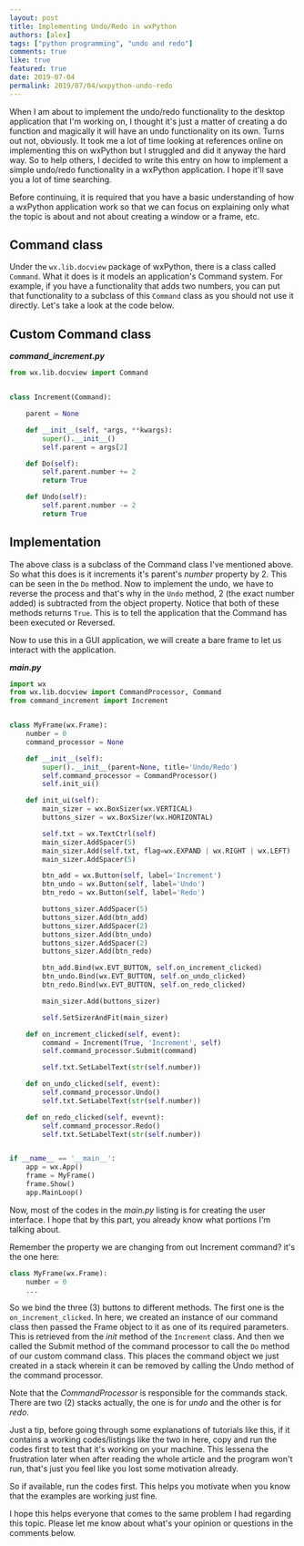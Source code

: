 ```yaml
---
layout: post
title: Implementing Undo/Redo in wxPython
authors: [alex]
tags: ["python programming", "undo and redo"]
comments: true
like: true
featured: true
date: 2019-07-04
permalink: 2019/07/04/wxpython-undo-redo
---
```

When I am about to implement the undo/redo functionality to the desktop application that I'm working on, I thought it's just a matter of creating a do function and magically it will have an undo functionality on its own. Turns out not, obviously. It took me a lot of time looking at references online on implementing this on wxPython but I struggled and did it anyway the hard way. So to help others, I decided to write this entry on how to implement a simple undo/redo functionality in a wxPython application. I hope it'll save you a lot of time searching.

Before continuing, it is required that you have a basic understanding of how a wxPython application work so that we can focus on explaining only what the topic is about and not about creating a window or a frame, etc.

## Command class

Under the ```wx.lib.docview``` package of wxPython, there is a class called ```Command```. What it does is it models an application's Command system. For example, if you have a functionality that adds two numbers, you can put that functionality to a subclass of this ```Command``` class as you should not use it directly. Let's take a look at the code below.

## Custom Command class

**_command_increment.py_**

```python
from wx.lib.docview import Command


class Increment(Command):

    parent = None

    def __init__(self, *args, **kwargs):
        super().__init__()
        self.parent = args[2]

    def Do(self):
        self.parent.number += 2
        return True

    def Undo(self):
        self.parent.number -= 2
        return True
```

## Implementation

The above class is a subclass of the Command class I've mentioned above. So what this does is it increments it's parent's _number_ property by 2. This can be seen in the ```Do``` method. Now to implement the undo, we have to reverse the process and that's why in the ```Undo``` method, 2 (the exact number added) is subtracted from the object property. Notice that both of these methods returns ```True```. This is to tell the application that the Command has been executed or Reversed.  

Now to use this in a GUI application, we will create a bare frame to let us interact with the application.

**_main.py_**

```python
import wx
from wx.lib.docview import CommandProcessor, Command
from command_increment import Increment


class MyFrame(wx.Frame):
    number = 0
    command_processor = None

    def __init__(self):
        super().__init__(parent=None, title='Undo/Redo')
        self.command_processor = CommandProcessor()
        self.init_ui()

    def init_ui(self):
        main_sizer = wx.BoxSizer(wx.VERTICAL)
        buttons_sizer = wx.BoxSizer(wx.HORIZONTAL)

        self.txt = wx.TextCtrl(self)
        main_sizer.AddSpacer(5)
        main_sizer.Add(self.txt, flag=wx.EXPAND | wx.RIGHT | wx.LEFT)
        main_sizer.AddSpacer(5)

        btn_add = wx.Button(self, label='Increment')
        btn_undo = wx.Button(self, label='Undo')
        btn_redo = wx.Button(self, label='Redo')

        buttons_sizer.AddSpacer(5)
        buttons_sizer.Add(btn_add)
        buttons_sizer.AddSpacer(2)
        buttons_sizer.Add(btn_undo)
        buttons_sizer.AddSpacer(2)
        buttons_sizer.Add(btn_redo)

        btn_add.Bind(wx.EVT_BUTTON, self.on_increment_clicked)
        btn_undo.Bind(wx.EVT_BUTTON, self.on_undo_clicked)
        btn_redo.Bind(wx.EVT_BUTTON, self.on_redo_clicked)

        main_sizer.Add(buttons_sizer)

        self.SetSizerAndFit(main_sizer)

    def on_increment_clicked(self, event):
        command = Increment(True, 'Increment', self)
        self.command_processor.Submit(command)

        self.txt.SetLabelText(str(self.number))

    def on_undo_clicked(self, event):
        self.command_processor.Undo()
        self.txt.SetLabelText(str(self.number))

    def on_redo_clicked(self, evevnt):
        self.command_processor.Redo()
        self.txt.SetLabelText(str(self.number))


if __name__ == '__main__':
    app = wx.App()
    frame = MyFrame()
    frame.Show()
    app.MainLoop()
```

Now, most of the codes in the _main.py_ listing is for creating the user interface. I hope that by this part, you already know what portions I'm talking about.  

Remember the property we are changing from out Increment command? it's the one here:

```python
class MyFrame(wx.Frame):
    number = 0
    ...
```

So we bind the three (3) buttons to different methods. The first one is the ```on_increment_clicked```. In here, we created an instance of our command class then passed the Frame object to it as one of its required parameters. This is retrieved from the _init_ method of the ```Increment``` class. And then we called the Submit method of the command processor to call the ```Do``` method of our custom command class. This places the command object we just created in a stack wherein it can be removed by calling the Undo method of the command processor.

Note that the _CommandProcessor_ is responsible for the commands stack. There are two (2) stacks actually, the one is for _undo_ and the other is for _redo_.

Just a tip, before going through some explanations of tutorials like this, if it contains a working codes/listings like the two in here, copy and run the codes first to test that it's working on your machine. This lessena the frustration later when after reading the whole article and the program won't run, that's just you feel like you lost some motivation already.  

So if available, run the codes first. This helps you motivate when you know that the examples are working just fine.

I hope this helps everyone that comes to the same problem I had regarding this topic. Please let me know about what's your opinion or questions in the comments below.
